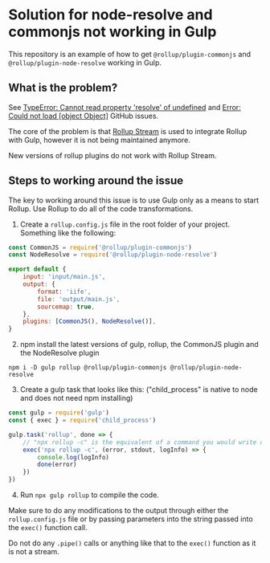 # Solution for node-resolve and commonjs not working in Gulp

This repository is an example of how to get `@rollup/plugin-commonjs` and `@rollup/plugin-node-resolve` working in Gulp.

## What is the problem?

See [TypeError: Cannot read property 'resolve' of undefined](https://github.com/rollup/plugins/issues/103) and [Error: Could not load [object Object]](https://github.com/rollup/plugins/issues/68) GitHub issues.

The core of the problem is that [Rollup Stream](https://www.npmjs.com/package/rollup-stream) is used to integrate Rollup with Gulp, however it is not being maintained anymore.

New versions of rollup plugins do not work with Rollup Stream.

## Steps to working around the issue

The key to working around this issue is to use Gulp only as a means to start Rollup. Use Rollup to do all of the code transformations.

1. Create a `rollup.config.js` file in the root folder of your project. Something like the following:

```js
const CommonJS = require('@rollup/plugin-commonjs')
const NodeResolve = require('@rollup/plugin-node-resolve')

export default {
	input: 'input/main.js',
	output: {
		format: 'iife',
		file: 'output/main.js',
		sourcemap: true,
	},
	plugins: [CommonJS(), NodeResolve()],
}
```

2. npm install the latest versions of gulp, rollup, the CommonJS plugin and the NodeResolve plugin

```
npm i -D gulp rollup @rollup/plugin-commonjs @rollup/plugin-node-resolve
```

3. Create a gulp task that looks like this: ("child_process" is native to node and does not need npm installing)

```js
const gulp = require('gulp')
const { exec } = require('child_process')

gulp.task('rollup', done => {
	// "npx rollup -c" is the equivalent of a command you would write directly into a terminal window
	exec('npx rollup -c', (error, stdout, logInfo) => {
		console.log(logInfo)
		done(error)
	})
})
```

4. Run `npx gulp rollup` to compile the code.

Make sure to do any modifications to the output through either the `rollup.config.js` file or by passing parameters into the string passed into the `exec()` function call.

Do not do any `.pipe()` calls or anything like that to the `exec()` function as it is not a stream.
